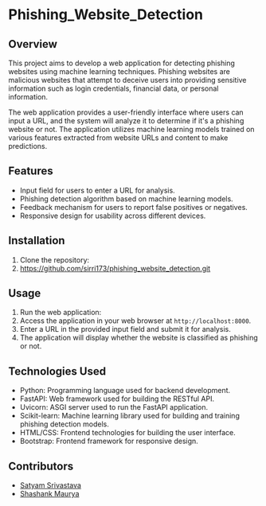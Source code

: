 # Phishing_Website_Detection

## Overview
This project aims to develop a web application for detecting phishing websites using machine learning techniques. Phishing websites are malicious websites that attempt to deceive users into providing sensitive information such as login credentials, financial data, or personal information.

The web application provides a user-friendly interface where users can input a URL, and the system will analyze it to determine if it's a phishing website or not. The application utilizes machine learning models trained on various features extracted from website URLs and content to make predictions.

## Features
- Input field for users to enter a URL for analysis.
- Phishing detection algorithm based on machine learning models.
- Feedback mechanism for users to report false positives or negatives.
- Responsive design for usability across different devices.

## Installation
1. Clone the repository:
2.  https://github.com/sirri173/phishing_website_detection.git
  
## Usage
1. Run the web application:
2. Access the application in your web browser at `http://localhost:8000`.
3. Enter a URL in the provided input field and submit it for analysis.
4. The application will display whether the website is classified as phishing or not.

## Technologies Used
- Python: Programming language used for backend development.
- FastAPI: Web framework used for building the RESTful API.
- Uvicorn: ASGI server used to run the FastAPI application.
- Scikit-learn: Machine learning library used for building and training phishing detection models.
- HTML/CSS: Frontend technologies for building the user interface.
- Bootstrap: Frontend framework for responsive design.

## Contributors
- [Satyam Srivastava](https://github.com/sirri173)
- [Shashank Maurya](https://github.com/Shashank-2509)




